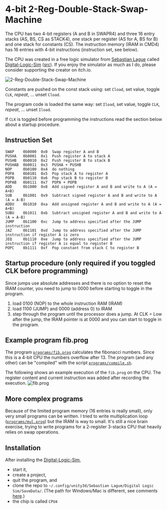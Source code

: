 4-bit 2-Reg-Double-Stack-Swap-Machine
===============================

The CPU has two 4-bit registers (A and B in SWAPR4) and three 16 entry stacks
(AS, BS, CS as STACK4), one stack per register (AS for A, BS for B) and one
stack for constants (CS). The instruction memory (IRAM in CMD4) has 16 entries
with 4-bit instructions (instruction set, see below).

The CPU was created in a free logic simulator from [Sebastian Lague](https://www.youtube.com/c/SebastianLague)
called [Digital-Logic-Sim](https://sebastian.itch.io/digital-logic-sim)
([src](https://github.com/SebLague/Digital-Logic-Sim)).
If you enjoy the simulator as much as I do, please consider supporting the creator on itch.io.

![2-Reg-Double-Stack-Swap-Machine](https://user-images.githubusercontent.com/3410079/102700492-304a7380-424e-11eb-807d-d6c4456d96ad.png)

Constants are pushed on the const stack using: set `Cload`, set value, toggle `CLK`, *repeat*, ... unset `Cload`.

The program code is loaded the same way: set `Iload`, set value, toggle `CLK`, *repeat*, ... unset `Iload`.

If `CLK` is toggled before programming the instructions read the section below about a startup procedure.

Instruction Set
---------------

```
SWAP    0b0000  0x0  Swap register A and B
PUSHA   0b0001  0x1  Push register A to stack A
PUSHB   0b0010  0x2  Push register B to stack B
PUSHAB  0b0011  0x3  PUSHA + PUSHB
NOP     0b0100  0x4  do nothing
POPA    0b0101  0x5  Pop stack A to register A
POPB    0b0110  0x6  Pop stack B to register B
POPAB   0b0111  0x7  POPA + POPB
ADD     0b1000  0x8  Add signed register A and B and write to A (A = A+B)
SUB     0b1001  0x9  Subtract signed register A and B and write to A (A = A-B)
ADDU    0b1010  0xa  Add unsigned register A and B and write to A (A = A+B)
SUBU    0b1011  0xb  Subtract unsigned register A and B and write to A (A = A-B)
JUMP    0b1100  0xc  Jump to address specified after the JUMP instruction
JAZ     0b1101  0xd  Jump to address specified after the JUMP instruction if register A is zero
JEQ     0b1110  0xe  Jump to address specified after the JUMP instruction if register A is equal to register B
POPC    0b1111  0xf  Pop constant from stack C to register B
```

Startup procedure (only required if you toggled CLK before programming)
-----------------------------------------------------------------------

Since jumps use absolute addresses and there is no option to reset the IRAM
counter, you need to jump to 0000 before starting to toggle in the program.

1. load 0100 (NOP) to the whole instruction RAM (IRAM)
2. load 1100 (JUMP) and 0000 (address 0) to IRAM
3. step through the program until the processor does a jump. At CLK = Low after
   the jump, the IRAM pointer is at 0000 and you can start to toggle in the
   program.

Example program fib.prog
------------------------

The program [`programs/fib.prog`](https://github.com/gschwaer/Swappy/blob/main/programs/fib.prog)
calculates the fibonacci numbers. Since this is a 4-bit CPU the numbers overflow
after 13. The program (and any other) can be "compiled" with the script
[`programs/compile.sh`](https://github.com/gschwaer/Swappy/blob/main/programs/compile.sh).

The following shows an example execution of the `fib.prog` on the CPU. The register
content and current instruction was added after recording the execution.
![fib.prog](https://user-images.githubusercontent.com/3410079/102700578-f5950b00-424e-11eb-86fb-e2106e2d8bda.gif)

More complex programs
---------------------

Because of the limited program memory (16 entries is really small), only very
small programs can be written. I tried to write multiplication loop
([`programs/mul.prog`](https://github.com/gschwaer/Swappy/blob/main/programs/mul.prog))
but the IRAM is way to small. It's still a nice brain exercise, trying to write
programs for a 2-register 3-stacks CPU that heavily relies on swap operations.

Installation
------------

After installing the [Digital-Logic-Sim](https://sebastian.itch.io/digital-logic-sim),
* start it,
* create a project,
* quit the program, and
* clone the repo to
`~/.config/unity3d/Sebastian Lague/Digital Logic Sim/SaveData/`. (The path for Windows/Mac
is different, see comments [here](https://sebastian.itch.io/digital-logic-sim).)
* the chip is called `CPU4`
